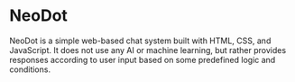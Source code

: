 # NeoDot
 NeoDot is a simple web-based chat system built with HTML, CSS, and JavaScript. It does not use any AI or machine learning, but rather provides responses according to user input based on some predefined logic and conditions.
